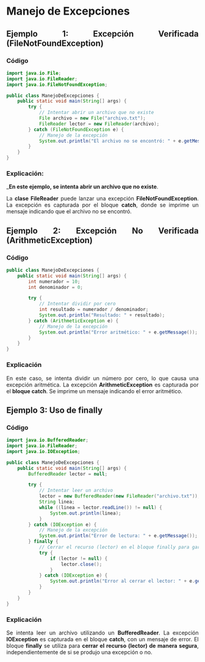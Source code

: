 <div align="justify">

# Manejo de Excepciones

## Ejemplo 1: Excepción Verificada (FileNotFoundException)

### Código

```java
import java.io.File;
import java.io.FileReader;
import java.io.FileNotFoundException;

public class ManejoDeExcepciones {
    public static void main(String[] args) {
        try {
            // Intentar abrir un archivo que no existe
            File archivo = new File("archivo.txt");
            FileReader lector = new FileReader(archivo);
        } catch (FileNotFoundException e) {
            // Manejo de la excepción
            System.out.println("El archivo no se encontró: " + e.getMessage());
        }
    }
}
```

### Explicación:

___En este ejemplo, se intenta abrir un archivo que no existe__.

La __clase FileReader__ puede lanzar una excepción __FileNotFoundException__.
La excepción es capturada por el bloque __catch__, donde se imprime un mensaje indicando que el archivo no se encontró.

## Ejemplo 2: Excepción No Verificada (ArithmeticException)

### Código

```java
public class ManejoDeExcepciones {
    public static void main(String[] args) {
        int numerador = 10;
        int denominador = 0;

        try {
            // Intentar dividir por cero
            int resultado = numerador / denominador;
            System.out.println("Resultado: " + resultado);
        } catch (ArithmeticException e) {
            // Manejo de la excepción
            System.out.println("Error aritmético: " + e.getMessage());
        }
    }
}
```

### Explicación

En este caso, se intenta dividir un número por cero, lo que causa una excepción aritmética.
La excepción __ArithmeticException__ es capturada por el __bloque catch__.
Se imprime un mensaje indicando el error aritmético.

## Ejemplo 3: Uso de finally

### Código

```java
import java.io.BufferedReader;
import java.io.FileReader;
import java.io.IOException;

public class ManejoDeExcepciones {
    public static void main(String[] args) {
        BufferedReader lector = null;

        try {
            // Intentar leer un archivo
            lector = new BufferedReader(new FileReader("archivo.txt"));
            String linea;
            while ((linea = lector.readLine()) != null) {
                System.out.println(linea);
            }
        } catch (IOException e) {
            // Manejo de la excepción
            System.out.println("Error de lectura: " + e.getMessage());
        } finally {
            // Cerrar el recurso (lector) en el bloque finally para garantizar su cierre
            try {
                if (lector != null) {
                    lector.close();
                }
            } catch (IOException e) {
                System.out.println("Error al cerrar el lector: " + e.getMessage());
            }
        }
    }
}
```

### Explicación

Se intenta leer un archivo utilizando un __BufferedReader__.
La excepción __IOException__ es capturada en el bloque __catch__, con un mensaje de error.
El bloque __finally__ se utiliza para __cerrar el recurso (lector) de manera segura__, independientemente de si se produjo una excepción o no.

</div>